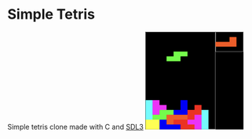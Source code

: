 # Simple Tetris 
Simple tetris clone made with C and [SDL3](https://github.com/libsdl-org/SDL)
<img src="assets/demo.png" alt="demo.png" width="200" height="200">
